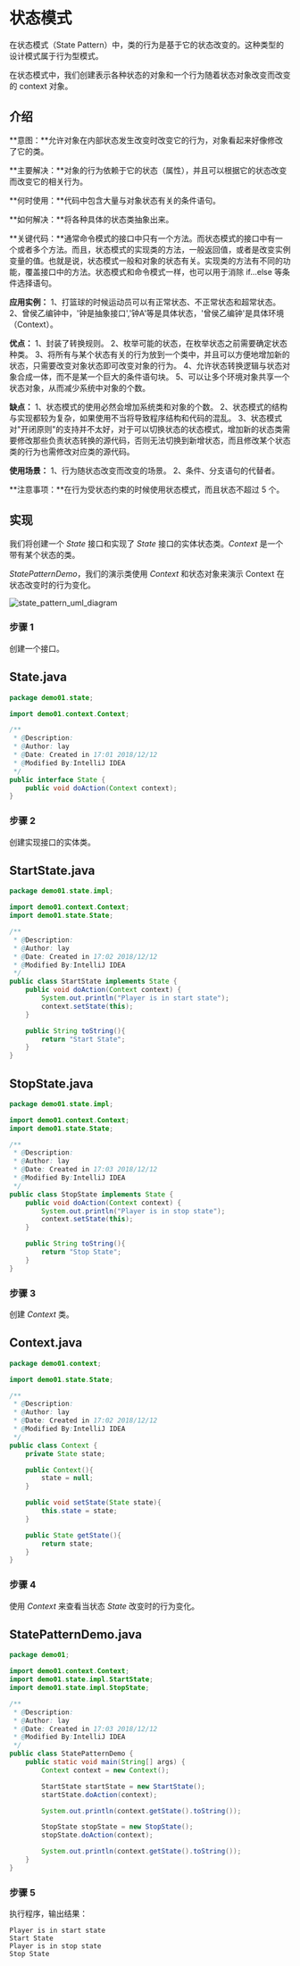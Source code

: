 # 状态模式

在状态模式（State Pattern）中，类的行为是基于它的状态改变的。这种类型的设计模式属于行为型模式。

在状态模式中，我们创建表示各种状态的对象和一个行为随着状态对象改变而改变的 context 对象。

## 介绍

**意图：**允许对象在内部状态发生改变时改变它的行为，对象看起来好像修改了它的类。

**主要解决：**对象的行为依赖于它的状态（属性），并且可以根据它的状态改变而改变它的相关行为。

**何时使用：**代码中包含大量与对象状态有关的条件语句。

**如何解决：**将各种具体的状态类抽象出来。

**关键代码：**通常命令模式的接口中只有一个方法。而状态模式的接口中有一个或者多个方法。而且，状态模式的实现类的方法，一般返回值，或者是改变实例变量的值。也就是说，状态模式一般和对象的状态有关。实现类的方法有不同的功能，覆盖接口中的方法。状态模式和命令模式一样，也可以用于消除 if...else 等条件选择语句。

**应用实例：** 1、打篮球的时候运动员可以有正常状态、不正常状态和超常状态。 2、曾侯乙编钟中，'钟是抽象接口','钟A'等是具体状态，'曾侯乙编钟'是具体环境（Context）。

**优点：** 1、封装了转换规则。 2、枚举可能的状态，在枚举状态之前需要确定状态种类。 3、将所有与某个状态有关的行为放到一个类中，并且可以方便地增加新的状态，只需要改变对象状态即可改变对象的行为。 4、允许状态转换逻辑与状态对象合成一体，而不是某一个巨大的条件语句块。 5、可以让多个环境对象共享一个状态对象，从而减少系统中对象的个数。

**缺点：** 1、状态模式的使用必然会增加系统类和对象的个数。 2、状态模式的结构与实现都较为复杂，如果使用不当将导致程序结构和代码的混乱。 3、状态模式对"开闭原则"的支持并不太好，对于可以切换状态的状态模式，增加新的状态类需要修改那些负责状态转换的源代码，否则无法切换到新增状态，而且修改某个状态类的行为也需修改对应类的源代码。

**使用场景：** 1、行为随状态改变而改变的场景。 2、条件、分支语句的代替者。

**注意事项：**在行为受状态约束的时候使用状态模式，而且状态不超过 5 个。

## 实现

我们将创建一个 *State* 接口和实现了 *State* 接口的实体状态类。*Context* 是一个带有某个状态的类。

*StatePatternDemo*，我们的演示类使用 *Context* 和状态对象来演示 Context 在状态改变时的行为变化。

![state_pattern_uml_diagram](F:\学习\图片\设计模式\20_状态模式\state_pattern_uml_diagram.png)



### 步骤 1

创建一个接口。

## State.java

```java
package demo01.state;

import demo01.context.Context;

/**
 * @Description:
 * @Author: lay
 * @Date: Created in 17:01 2018/12/12
 * @Modified By:IntelliJ IDEA
 */
public interface State {
    public void doAction(Context context);
}

```



### 步骤 2

创建实现接口的实体类。

## StartState.java

```java
package demo01.state.impl;

import demo01.context.Context;
import demo01.state.State;

/**
 * @Description:
 * @Author: lay
 * @Date: Created in 17:02 2018/12/12
 * @Modified By:IntelliJ IDEA
 */
public class StartState implements State {
    public void doAction(Context context) {
        System.out.println("Player is in start state");
        context.setState(this);
    }

    public String toString(){
        return "Start State";
    }
}

```



## StopState.java

```java
package demo01.state.impl;

import demo01.context.Context;
import demo01.state.State;

/**
 * @Description:
 * @Author: lay
 * @Date: Created in 17:03 2018/12/12
 * @Modified By:IntelliJ IDEA
 */
public class StopState implements State {
    public void doAction(Context context) {
        System.out.println("Player is in stop state");
        context.setState(this);
    }

    public String toString(){
        return "Stop State";
    }
}

```



### 步骤 3

创建 *Context* 类。

## Context.java

```java
package demo01.context;

import demo01.state.State;

/**
 * @Description:
 * @Author: lay
 * @Date: Created in 17:02 2018/12/12
 * @Modified By:IntelliJ IDEA
 */
public class Context {
    private State state;

    public Context(){
        state = null;
    }

    public void setState(State state){
        this.state = state;
    }

    public State getState(){
        return state;
    }
}

```



### 步骤 4

使用 *Context* 来查看当状态 *State* 改变时的行为变化。

## StatePatternDemo.java

```java
package demo01;

import demo01.context.Context;
import demo01.state.impl.StartState;
import demo01.state.impl.StopState;

/**
 * @Description:
 * @Author: lay
 * @Date: Created in 17:03 2018/12/12
 * @Modified By:IntelliJ IDEA
 */
public class StatePatternDemo {
    public static void main(String[] args) {
        Context context = new Context();

        StartState startState = new StartState();
        startState.doAction(context);

        System.out.println(context.getState().toString());

        StopState stopState = new StopState();
        stopState.doAction(context);

        System.out.println(context.getState().toString());
    }
}

```



### 步骤 5

执行程序，输出结果：

```
Player is in start state
Start State
Player is in stop state
Stop State
```